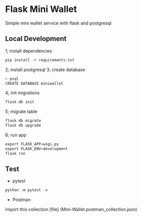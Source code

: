 # Flask Mini Wallet
Simple mini wallet service with flask and postgresql

## Local Development

1; install dependencies
  
```python
pip install -r requirements.txt
```

2; install postgresql
3; create database

```bash
> psql
CREATE DATABASE miniwallet
```

4; init migrations

```python
flask db init
```

5; migrate table

```python
flask db migrate
flask db upgrade
```

6; run app

```python
export FLASK_APP=wsgi.py
export FLASK_ENV=development
flask run
```

## Test

- pytest

```python
python -m pytest -v
```

- Postman

import this collection [file] (Mini-Wallet.postman_collection.json)
